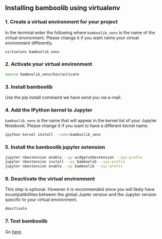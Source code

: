 ## Installing bamboolib using virtualenv

### 1. Create a virtual environment for your project

In the terminal enter the following where `bamboolib_venv` is the name of the virtual environment. Please change it if you want name your virtual environment differently.

```bash
virtualenv bamboolib_venv
```

### 2. Activate your virtual environment

```bash
source bamboolib_venv/bin/activate
```

### 3. Install bamboolib

Use the pip install command we have send you via e-mail.

### 4. Add the IPython kernel to Jupyter

`bamboolib_venv` is the name that will appear in the kernel list of your Jupyter Notebook. Please change it if you want to have a different kernel name.

```bash
ipython kernel install --name=bamboolib_venv
```

### 5. Install the bamboolib jupyter extension

```bash
jupyter nbextension enable --py widgetsnbextension --sys-prefix
jupyter nbextension install --py bamboolib --sys-prefix
jupyter nbextension enable --py bamboolib --sys-prefix
```

### 6. Deactivate the virtual environment

This step is optional. However it is recommended since you will likely have incompatibilities between the global Jupter version and the Jupyter version specific to your virtual environment.

```bash
deactivate
```

### 7. Test bamboolib

Go [here](https://github.com/tkrabel/bamboolib/blob/master/installation/bamboolib_test_run/with_virtual_environment.md#test-the-library).
